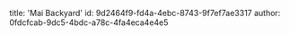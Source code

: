 title: 'Mai Backyard'
id: 9d2464f9-fd4a-4ebc-8743-9f7ef7ae3317
author: 0fdcfcab-9dc5-4bdc-a78c-4fa4eca4e4e5

